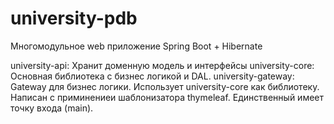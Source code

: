 # university-pdb

Многомодульное web приложение Spring Boot + Hibernate

university-api:
  Хранит доменную модель и интерфейсы
university-core:
  Основная библиотека с бизнес логикой и DAL.
university-gateway:
  Gateway для бизнес логики. Использует university-core как библиотеку. Написан с приминениеи шаблонизатора thymeleaf. Единственный имеет точку входа (main).
